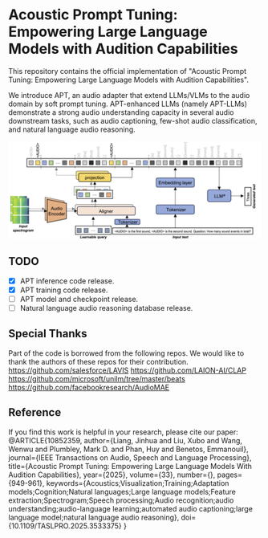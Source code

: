 # Acoustic Prompt Tuning: Empowering Large Language Models with Audition Capabilities
This repository contains the official implementation of "Acoustic Prompt Tuning: Empowering Large Language Models with Audition Capabilities".

We introduce APT, an audio adapter that extend LLMs/VLMs to the audio domain by soft prompt tuning. APT-enhanced LLMs (namely APT-LLMs) demonstrate a strong audio understanding capacity in several audio downstream tasks, such as audio captioning, few-shot audio classification, and natural language audio reasoning.

![overview](assets/overview.png)

## TODO
- [x] APT inference code release.
- [x] APT training code release.
- [ ] APT model and checkpoint release.
- [ ] Natural language audio reasoning database release.

## Special Thanks
Part of the code is borrowed from the following repos. We would like to thank the authors of these repos for their contribution.
https://github.com/salesforce/LAVIS
https://github.com/LAION-AI/CLAP
https://github.com/microsoft/unilm/tree/master/beats
https://github.com/facebookresearch/AudioMAE

## Reference
If you find this work is helpful in your research, please cite our paper:
@ARTICLE{10852359,
  author={Liang, Jinhua and Liu, Xubo and Wang, Wenwu and Plumbley, Mark D. and Phan, Huy and Benetos, Emmanouil},
  journal={IEEE Transactions on Audio, Speech and Language Processing}, 
  title={Acoustic Prompt Tuning: Empowering Large Language Models With Audition Capabilities}, 
  year={2025},
  volume={33},
  number={},
  pages={949-961},
  keywords={Acoustics;Visualization;Training;Adaptation models;Cognition;Natural languages;Large language models;Feature extraction;Spectrogram;Speech processing;Audio recognition;audio understanding;audio-language learning;automated audio captioning;large language model;natural language audio reasoning},
  doi={10.1109/TASLPRO.2025.3533375}
}